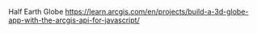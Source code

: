 Half Earth Globe
https://learn.arcgis.com/en/projects/build-a-3d-globe-app-with-the-arcgis-api-for-javascript/
